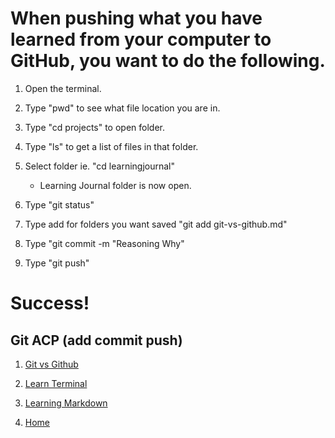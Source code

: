 # When pushing what you have learned from your computer to GitHub, you want to do the following.

1. Open the terminal.

2. Type "pwd" to see what file location you are in.

3. Type "cd projects" to open folder.

4. Type "ls" to get a list of files in that folder.

5. Select folder ie. "cd learningjournal"
    * Learning Journal folder is now open.

6. Type "git status"

7. Type add for folders you want saved "git add git-vs-github.md"

8. Type "git commit -m "Reasoning Why"

9. Type "git push"

# Success!

## Git ACP (add commit push)

1. [Git vs Github](https://dougie105.github.io/learningjournal/git-vs-github)

2. [Learn Terminal](https://dougie105.github.io/learningjournal/learn-terminal)

3. [Learning Markdown](https://dougie105.github.io/learningjournal/learning-markdown)

4. [Home](https://dougie105.github.io/learningjournal/)